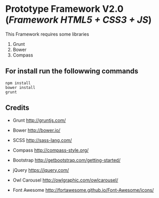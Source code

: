 # Prototype Framework V2.0 (*Framework HTML5 + CSS3 + JS*)

This Framework requires some libraries

1. Grunt
3. Bower
2. Compass


## For install run the followwing commands

```shell
npm install
bower install
grunt
```

## Credits

* Grunt
    http://gruntjs.com/

* Bower
    http://bower.io/

* SCSS
	http://sass-lang.com/

* Compass
    http://compass-style.org/

* Bootstrap
	http://getbootstrap.com/getting-started/

* jQuery
	https://jquery.com/

* Owl Carousel
	http://owlgraphic.com/owlcarousel/

* Font Awesome
	http://fortawesome.github.io/Font-Awesome/icons/